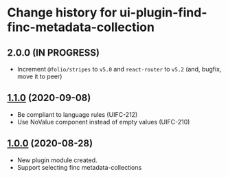 # Change history for ui-plugin-find-finc-metadata-collection

## 2.0.0 (IN PROGRESS)

* Increment `@folio/stripes` to `v5.0` and `react-router` to `v5.2` (and, bugfix, move it to peer)

## [1.1.0](https://github.com/folio-org/ui-plugin-find-finc-metadata-collection/tree/v1.1.0) (2020-09-08)
* Be compliant to language rules (UIFC-212)
* Use NoValue component instead of empty values (UIFC-210)

## [1.0.0](https://github.com/folio-org/ui-plugin-find-finc-metadata-collection/tree/v1.0.0) (2020-08-28)
* New plugin module created.
* Support selecting finc metadata-collections